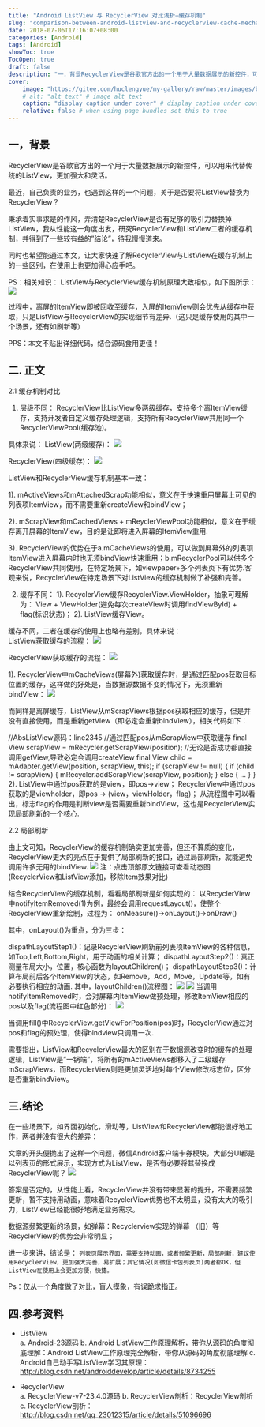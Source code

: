 ```yaml
---
title: "Android ListView 与 RecyclerView 对比浅析—缓存机制"
slug: "comparison-between-android-listview-and-recyclerview-cache-mechanism"
date: 2018-07-06T17:16:07+08:00
categories: [Android]
tags: [Android]
showToc: true
TocOpen: true
draft: false
description: "一，背景RecyclerView是谷歌官方出的一个用于大量数据展示的新控件，可以用来代替传统的ListView，更加强大和灵活。最近，自"
cover: 
    image: "https://gitee.com/huclengyue/my-gallery/raw/master/images/blog/1646726827962b3735a3644d67283acc73d5a83869.png"
    # alt: "alt text" # image alt text
    caption: "display caption under cover" # display caption under cover
    relative: false # when using page bundles set this to true
---
```

                

## 一，背景

RecyclerView是谷歌官方出的一个用于大量数据展示的新控件，可以用来代替传统的ListView，更加强大和灵活。

最近，自己负责的业务，也遇到这样的一个问题，关于是否要将ListView替换为RecyclerView？

秉承着实事求是的作风，弄清楚RecyclerView是否有足够的吸引力替换掉ListView，我从性能这一角度出发，研究RecyclerView和ListView二者的缓存机制，并得到了一些较有益的”结论”，待我慢慢道来。

同时也希望能通过本文，让大家快速了解RecyclerView与ListView在缓存机制上的一些区别，在使用上也更加得心应手吧。

PS：相关知识：
ListView与RecyclerView缓存机制原理大致相似，如下图所示：
![](https://gitee.com/huclengyue/my-gallery/raw/master/images/blog/1646726827962b3735a3644d67283acc73d5a83869.png)

过程中，离屏的ItemView即被回收至缓存，入屏的ItemView则会优先从缓存中获取，只是ListView与RecyclerView的实现细节有差异.（这只是缓存使用的其中一个场景，还有如刷新等）

PPS：本文不贴出详细代码，结合源码食用更佳！

## 二. 正文

2.1 缓存机制对比

1. 层级不同：
RecyclerView比ListView多两级缓存，支持多个离ItemView缓存，支持开发者自定义缓存处理逻辑，支持所有RecyclerView共用同一个RecyclerViewPool(缓存池)。

具体来说：
ListView(两级缓存)：
![](https://gitee.com/huclengyue/my-gallery/raw/master/images/blog/16467268283485df7b0f9973beafc9170ba19b8fff.png)

RecyclerView(四级缓存)：
![](https://gitee.com/huclengyue/my-gallery/raw/master/images/blog/16467268290132b7f523b2830ef84a022fe384ea51.jpg)

ListView和RecyclerView缓存机制基本一致：

1). mActiveViews和mAttachedScrap功能相似，意义在于快速重用屏幕上可见的列表项ItemView，而不需要重新createView和bindView；

2). mScrapView和mCachedViews + mReyclerViewPool功能相似，意义在于缓存离开屏幕的ItemView，目的是让即将进入屏幕的ItemView重用.

3). RecyclerView的优势在于a.mCacheViews的使用，可以做到屏幕外的列表项ItemView进入屏幕内时也无须bindView快速重用；b.mRecyclerPool可以供多个RecyclerView共同使用，在特定场景下，如viewpaper+多个列表页下有优势.客观来说，RecyclerView在特定场景下对ListView的缓存机制做了补强和完善。

2. 缓存不同：
1). RecyclerView缓存RecyclerView.ViewHolder，抽象可理解为：
View + ViewHolder(避免每次createView时调用findViewById) + flag(标识状态)；
2). ListView缓存View。

缓存不同，二者在缓存的使用上也略有差别，具体来说：  
ListView获取缓存的流程：
![](https://gitee.com/huclengyue/my-gallery/raw/master/images/blog/164672682938879662fad46ac51b3dc4c3e36597cb.jpg)

RecyclerView获取缓存的流程：
![](https://gitee.com/huclengyue/my-gallery/raw/master/images/blog/164672682979998e122b0f932a92ec6d20941d54f5.jpg)

1). RecyclerView中mCacheViews(屏幕外)获取缓存时，是通过匹配pos获取目标位置的缓存，这样做的好处是，当数据源数据不变的情况下，无须重新bindView：
![](https://gitee.com/huclengyue/my-gallery/raw/master/images/blog/1646726830205a65bf7fc187b93d06aacb0bea2692.jpg)

而同样是离屏缓存，ListView从mScrapViews根据pos获取相应的缓存，但是并没有直接使用，而是重新getView（即必定会重新bindView），相关代码如下：

 //AbsListView源码：line2345
 //通过匹配pos从mScrapView中获取缓存
 final View scrapView = mRecycler.getScrapView(position);
 //无论是否成功都直接调用getView,导致必定会调用createView
 final View child = mAdapter.getView(position, scrapView, this);
 if (scrapView != null) {
     if (child != scrapView) {
         mRecycler.addScrapView(scrapView, position);
     } else {
         ...
     }
 }
2). ListView中通过pos获取的是view，即pos→view；
RecyclerView中通过pos获取的是viewholder，即pos → (view，viewHolder，flag)；
从流程图中可以看出，标志flag的作用是判断view是否需要重新bindView，这也是RecyclerView实现局部刷新的一个核心.

2.2 局部刷新

由上文可知，RecyclerView的缓存机制确实更加完善，但还不算质的变化，RecyclerView更大的亮点在于提供了局部刷新的接口，通过局部刷新，就能避免调用许多无用的bindView.
![](https://gitee.com/huclengyue/my-gallery/raw/master/images/blog/16467268307159ea9e7af7a385950be78bf4dd2430.jpg)
注：点击顶部原文链接可查看动态图
(RecyclerView和ListView添加，移除Item效果对比)

结合RecyclerView的缓存机制，看看局部刷新是如何实现的：
以RecyclerView中notifyItemRemoved(1)为例，最终会调用requestLayout()，使整个RecyclerView重新绘制，过程为：
onMeasure()→onLayout()→onDraw()

其中，onLayout()为重点，分为三步：

dispathLayoutStep1()：记录RecyclerView刷新前列表项ItemView的各种信息，如Top,Left,Bottom,Right，用于动画的相关计算；
dispathLayoutStep2()：真正测量布局大小，位置，核心函数为layoutChildren()；
dispathLayoutStep3()：计算布局前后各个ItemView的状态，如Remove，Add，Move，Update等，如有必要执行相应的动画.
其中，layoutChildren()流程图：
![](https://gitee.com/huclengyue/my-gallery/raw/master/images/blog/164672683113279dfac2a1b9238b49d8ed6ace10fd.jpg)
![](https://gitee.com/huclengyue/my-gallery/raw/master/images/blog/1646726831547baea2ebbadc744adac35fec5dd9a8.png)
当调用notifyItemRemoved时，会对屏幕内ItemView做预处理，修改ItemView相应的pos以及flag(流程图中红色部分)：
![](https://gitee.com/huclengyue/my-gallery/raw/master/images/blog/1646726831903d6f6180f900c4fd27e05165b65024.png)

当调用fill()中RecyclerView.getViewForPosition(pos)时，RecyclerView通过对pos和flag的预处理，使得bindview只调用一次.

需要指出，ListView和RecyclerView最大的区别在于数据源改变时的缓存的处理逻辑，ListView是”一锅端”，将所有的mActiveViews都移入了二级缓存mScrapViews，而RecyclerView则是更加灵活地对每个View修改标志位，区分是否重新bindView。

## 三.结论

在一些场景下，如界面初始化，滑动等，ListView和RecyclerView都能很好地工作，两者并没有很大的差异：

文章的开头便抛出了这样一个问题，微信Android客户端卡券模块，大部分UI都是以列表页的形式展示，实现方式为ListView，是否有必要将其替换成RecyclerView呢？
![](https://gitee.com/huclengyue/my-gallery/raw/master/images/blog/1646726832293243130df30f1e5310b2ccce03602d.jpg)

答案是否定的，从性能上看，RecyclerView并没有带来显著的提升，不需要频繁更新，暂不支持用动画，意味着RecyclerView优势也不太明显，没有太大的吸引力，ListView已经能很好地满足业务需求。

数据源频繁更新的场景，如弹幕：Recyclerview实现的弹幕 （旧）等RecyclerView的优势会非常明显；

进一步来讲，结论是：
`列表页展示界面，需要支持动画，或者频繁更新，局部刷新，建议使用RecyclerView，更加强大完善，易扩展；其它情况(如微信卡包列表页)两者都OK，但ListView在使用上会更加方便，快捷。`

Ps：仅从一个角度做了对比，盲人摸象，有误跪求指正。

## 四.参考资料   

* ListView  
a. Android-23源码
b. Android ListView工作原理解析，带你从源码的角度彻底理解：Android ListView工作原理完全解析，带你从源码的角度彻底理解
c. Android自己动手写ListView学习其原理：http://blog.csdn.net/androiddevelop/article/details/8734255  

* RecyclerView  
a. RecyclerView-v7-23.4.0源码
b. RecyclerView剖析：RecyclerView剖析
c. RecyclerView剖析：http://blog.csdn.net/qq_23012315/article/details/51096696